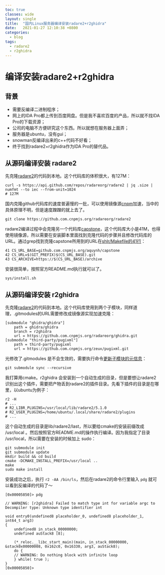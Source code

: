 ```yaml
---
toc: true
classes: wide
layout: single
title:  "国内Linux服务器编译安装radare2+r2ghidra"
date:   2021-01-27 12:10:38 +0800
categories: 
  - blog
tags:
  - radare2
  - r2ghidra
---
```


# 编译安装radare2+r2ghidra

## 背景

- 需要反编译二进制程序；
- 网上的IDA Pro都上传到百度网盘。但是我不喜欢百度的产品，所以就不找IDA Pro的下载资源；
- 公司的电脑不方便研究这个东西。所以就想在服务器上面弄；
- 服务器是ubuntu，没有gui；
- snowman反编译出来的c++代码不好看；
- 终于找到radare2+r2ghidra作为IDA Pro的替代品。

## 从源码编译安装 radare2

先克隆[radare2](https://github.com/radareorg/radare2)的代码到本地。这个代码库的体积很大，有127M：

```shell
curl -s https://api.github.com/repos/radareorg/radare2 | jq .size | numfmt --to iec --from-unit=1024
# 127M
```
国内克隆github代码库的速度普遍慢的一批，可以使用镜像源[cnpm](github.com.cnpmjs.org)加速，当中的具体原理不明，但是速度蹭蹭的就上去了。

```shell
git clone https://github.com.cnpmjs.org/radareorg/radare2
```

radare2编译过程中会克隆另一个代码库[capstone](https://github.com.cnpmjs.org/aquynh/capstone)，这个代码库大小是41M，也得使用镜像源，所以需要在安装脚本里面找到克隆代码的步骤并且修改代码库的URL。通过grep找到克隆capstone所用到的URL在[shlr/Makefile的41行](https://github.com/radareorg/radare2/blob/5.1.0/shlr/Makefile#L41)：

```
41 CS_URL_BASE=github.com.cnpmjs.org/aquynh/capstone
42 CS_URL=$(GIT_PREFIX)$(CS_URL_BASE).git
43 CS_ARCHIVE=https://$(CS_URL_BASE)/archive
```
安装很简单，按照官方README.md执行就可以了。
```shell
sys/install.sh
```

## 从源码编译安装 r2ghidra

先克隆[radare2](https://github.com/radareorg/r2ghidra)的代码到本地。这个代码库使用到两个子模块，同样道理，.gitmodules的URL需要修改成镜像源实现加速克隆：

```
[submodule "ghidra/ghidra"]
	path = ghidra/ghidra
	branch = r2ghidra
	url = https://github.com.cnpmjs.org/radareorg/ghidra.git
[submodule "third-party/pugixml"]
	path = third-party/pugixml
	url = https://github.com.cnpmjs.org/zeux/pugixml.git
```

光修改了.gitmodules 是不会生效的，需要执行命令[更新子模块的元信息](https://stackoverflow.com/a/914090/8706476)：

```shell
git submodule sync --recursive
```

我打算用cmake。r2ghidra 会安装到一个自动生成的目录，但是要想让radare2识别出这个插件，需要把产物丢到radare2的插件目录。先看下插件的目录是在哪里，以ubuntu为例子：

```shell
r2 -H
# ...
# R2_LIBR_PLUGINS=/usr/local/lib/radare2/5.1.0
# R2_USER_PLUGINS=/home/ubuntu/.local/share/radare2/plugins
# ...
```

这个自动生成的目录是lib/radare2/last，所以要给cmake的安装前缀改成 /usr/local 。然后按照官方README.md的操作执行编译。因为我指定了目录 /usr/local，所以需要在安装的时候加上 sudo：

```shell
git submodule init
git submodule update
mkdir build && cd build
cmake -DCMAKE_INSTALL_PREFIX=/usr/local ..
make
sudo make install
```

安装成功之后，执行 `r2 -AA /bin/ls`，然后在radare2的命令行里输入 `pdg` 就可以看到反编译的代码了～

```
[0x00005850]> pdg

// WARNING: [r2ghidra] Failed to match type int for variable argc to Decompiler type: Unknown type identifier int

void entry0(undefined8 placeholder_0, undefined8 placeholder_1, int64_t arg3)
{
    undefined8 in_stack_00000000;
    undefined auStack8 [8];
    
    (*_reloc.__libc_start_main)(main, in_stack_00000000, &stack0x00000008, 0x162c0, 0x16330, arg3, auStack8);
    do {
    // WARNING: Do nothing block with infinite loop
    } while( true );
}
[0x00005850]> 
``` 
